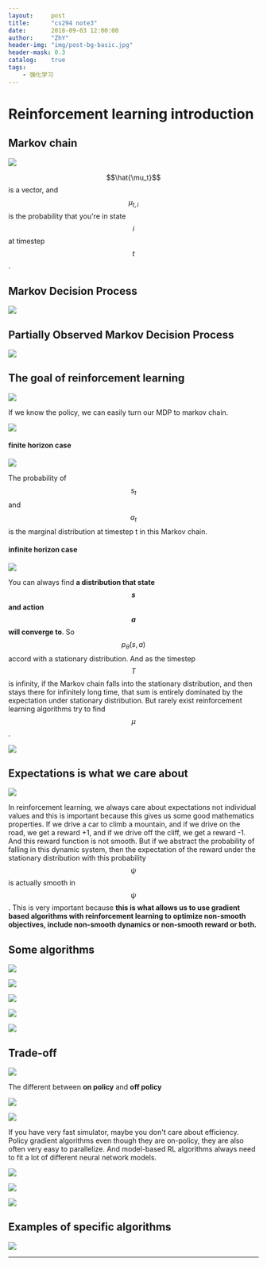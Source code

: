 ```yaml
---
layout:     post
title:      "cs294 note3"
date:       2018-09-03 12:00:00
author:     "ZhY"
header-img: "img/post-bg-basic.jpg"
header-mask: 0.3
catalog:    true
tags:
    - 强化学习
---
```


# Reinforcement learning introduction

## Markov chain

![](/img/in-post/cs294_03/001.png)

$$\hat{\mu_t}$$ is a vector, and $$\mu_{t,i}$$ is the probability that you're in state $$i$$ at timestep $$t$$ .



## Markov Decision Process

![](/img/in-post/cs294_03/002.png)

## Partially Observed Markov Decision Process

![](/img/in-post/cs294_03/003.png)

## The goal of reinforcement learning

![](/img/in-post/cs294_03/004.png)

If we know the policy, we can easily turn our MDP to markov chain.

![](/img/in-post/cs294_03/005.png)

#### finite horizon case

![](/img/in-post/cs294_03/006.png)

The probability of $$s_t$$ and $$a_t$$ is the marginal distribution at timestep t in this Markov chain.

#### infinite horizon case

![](/img/in-post/cs294_03/007.png)

You can always find **a distribution that state$$s$$ and action$$a$$ will converge to**. So $$p_\theta(s,a)$$ accord with a stationary distribution. And as the timestep $$T$$ is infinity, if the Markov chain falls into the stationary distribution, and then stays there for infinitely long time, that sum is entirely dominated by the expectation under stationary distribution. But rarely exist reinforcement learning algorithms try to find $$\mu$$.

![](/img/in-post/cs294_03/008.png)

## Expectations is what we care about

![](/img/in-post/cs294_03/009.png)

In reinforcement learning, we always care about expectations not individual values and this is important because this gives us some good mathematics properties. If we drive a car to climb a mountain, and if we drive on the road, we get a reward +1, and if we drive off the cliff, we get a reward -1. And this reward function is not smooth. But if we abstract the probability of falling in this dynamic system, then the expectation of the reward under the stationary distribution with this probability$$\psi$$ is actually smooth in $$\psi$$. This is very important because **this is what allows us to use gradient based algorithms with reinforcement learning to optimize non-smooth objectives, include non-smooth dynamics or non-smooth reward or both.**

## Some algorithms

![](/img/in-post/cs294_03/010.png)

![](/img/in-post/cs294_03/011.png)

![](/img/in-post/cs294_03/012.png)

![](/img/in-post/cs294_03/013.png)

![](/img/in-post/cs294_03/014.png)

## Trade-off

![](/img/in-post/cs294_03/015.png)

The different between **on policy** and **off policy**

![](/img/in-post/cs294_03/016.png)

![](/img/in-post/cs294_03/017.png)

If you have very fast simulator, maybe you don't care about efficiency. Policy gradient algorithms even though they are on-policy, they are also often very easy to parallelize. And model-based RL algorithms always need to fit a lot of different neural network models.

![](/img/in-post/cs294_03/018.png)

![](/img/in-post/cs294_03/019.png)

![](/img/in-post/cs294_03/020.png)

## Examples of specific algorithms

![](/img/in-post/cs294_03/021.png)

---
<script src="//cdn.bootcss.com/mathjax/2.7.0/MathJax.js?config=TeX-AMS-MML_HTMLorMML"></script>
